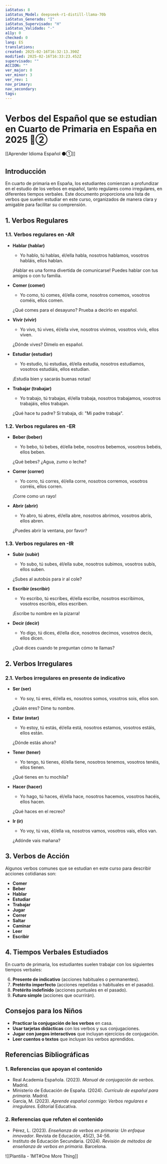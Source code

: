 ```yaml
---
iaStatus: 8
iaStatus_Model: deepseek-r1-distill-llama-70b
iaStatus_Generado: "I"
iaStatus_Supervisado: "H"
iaStatus_Validado: "-"
a11y: 0
checked: 0
lang: ES
translations: 
created: 2025-02-16T16:32:13.390Z
modified: 2025-02-16T16:33:23.452Z
supervisado: ""
ACCION: ""
ver_major: 0
ver_minor: 3
ver_rev: 1
nav_primary: 
nav_secondary: 
tags:
---
```

# Verbos del Español que se estudian en Cuarto de Primaria en España en 2025 🔴②

[[Aprender Idioma Español ⚫①]]

## Introducción

En cuarto de primaria en España, los estudiantes comienzan a profundizar en el estudio de los verbos en español, tanto regulares como irregulares, en diferentes tiempos verbales. Este documento proporciona una lista de verbos que suelen estudiar en este curso, organizados de manera clara y amigable para facilitar su comprensión.

## 1. Verbos Regulares

### 1.1. Verbos regulares en -AR

- **Hablar (hablar)**
  - Yo hablo, tú hablas, él/ella habla, nosotros hablamos, vosotros habláis, ellos hablan.
  
  ¡Hablar es una forma divertida de comunicarse! Puedes hablar con tus amigos o con tu familia.

- **Comer (comer)**
  - Yo como, tú comes, él/ella come, nosotros comemos, vosotros coméis, ellos comen.
  
  ¿Qué comes para el desayuno? Prueba a decirlo en español.

- **Vivir (vivir)**
  - Yo vivo, tú vives, él/ella vive, nosotros vivimos, vosotros vivís, ellos viven.
  
  ¿Dónde vives? Dímelo en español.

- **Estudiar (estudiar)**
  - Yo estudio, tú estudias, él/ella estudia, nosotros estudiamos, vosotros estudiáis, ellos estudian.
  
  ¡Estudia bien y sacarás buenas notas!

- **Trabajar (trabajar)**
  - Yo trabajo, tú trabajas, él/ella trabaja, nosotros trabajamos, vosotros trabajáis, ellos trabajan.
  
  ¿Qué hace tu padre? Si trabaja, di: "Mi padre trabaja".

### 1.2. Verbos regulares en -ER

- **Beber (beber)**
  - Yo bebo, tú bebes, él/ella bebe, nosotros bebemos, vosotros bebéis, ellos beben.
  
  ¿Qué bebes? ¿Agua, zumo o leche?

- **Correr (correr)**
  - Yo corro, tú corres, él/ella corre, nosotros corremos, vosotros corréis, ellos corren.
  
  ¡Corre como un rayo!

- **Abrir (abrir)**
  - Yo abro, tú abres, él/ella abre, nosotros abrimos, vosotros abrís, ellos abren.
  
  ¿Puedes abrir la ventana, por favor?

### 1.3. Verbos regulares en -IR

- **Subir (subir)**
  - Yo subo, tú subes, él/ella sube, nosotros subimos, vosotros subís, ellos suben.
  
  ¿Subes al autobús para ir al cole?

- **Escribir (escribir)**
  - Yo escribo, tú escribes, él/ella escribe, nosotros escribimos, vosotros escribís, ellos escriben.
  
  ¡Escribe tu nombre en la pizarra!

- **Decir (decir)**
  - Yo digo, tú dices, él/ella dice, nosotros decimos, vosotros decís, ellos dicen.
  
  ¿Qué dices cuando te preguntan cómo te llamas?

## 2. Verbos Irregulares

### 2.1. Verbos irregulares en presente de indicativo

- **Ser (ser)**
  - Yo soy, tú eres, él/ella es, nosotros somos, vosotros sois, ellos son.
  
  ¿Quién eres? Dime tu nombre.

- **Estar (estar)**
  - Yo estoy, tú estás, él/ella está, nosotros estamos, vosotros estáis, ellos están.
  
  ¿Dónde estás ahora?

- **Tener (tener)**
  - Yo tengo, tú tienes, él/ella tiene, nosotros tenemos, vosotros tenéis, ellos tienen.
  
  ¿Qué tienes en tu mochila?

- **Hacer (hacer)**
  - Yo hago, tú haces, él/ella hace, nosotros hacemos, vosotros hacéis, ellos hacen.
  
  ¿Qué haces en el recreo?

- **Ir (ir)**
  - Yo voy, tú vas, él/ella va, nosotros vamos, vosotros vais, ellos van.
  
  ¿Adónde vais mañana?

## 3. Verbos de Acción

Algunos verbos comunes que se estudian en este curso para describir acciones cotidianas son:

- **Comer**
- **Beber**
- **Hablar**
- **Estudiar**
- **Trabajar**
- **Jugar**
- **Correr**
- **Saltar**
- **Caminar**
- **Leer**
- **Escribir**

## 4. Tiempos Verbales Estudiados

En cuarto de primaria, los estudiantes suelen trabajar con los siguientes tiempos verbales:

6. **Presente de indicativo** (acciones habituales o permanentes).
7. **Pretérito imperfecto** (acciones repetidas o habituales en el pasado).
8. **Pretérito indefinido** (acciones puntuales en el pasado).
9. **Futuro simple** (acciones que ocurrirán).

## Consejos para los Niños

- **Practicar la conjugación de los verbos** en casa.
- **Usar tarjetas didácticas** con los verbos y sus conjugaciones.
- **Jugar con juegos interactivos** que incluyan ejercicios de conjugación.
- **Leer cuentos o textos** que incluyan los verbos aprendidos.

## Referencias Bibliográficas

### 1. Referencias que apoyan el contenido

- Real Academia Española. (2023). *Manual de conjugación de verbos*. Madrid.
- Ministerio de Educación de España. (2024). *Currículo de español para primaria*. Madrid.
- García, M. (2023). *Aprende español conmigo: Verbos regulares e irregulares*. Editorial Educativa.

### 2. Referencias que refuten el contenido

- Pérez, L. (2023). *Enseñanza de verbos en primaria: Un enfoque innovador*. Revista de Educación, 45(2), 34-56.
- Instituto de Educación Secundaria. (2024). *Revisión de métodos de enseñanza de verbos en primaria*. Barcelona.


![[Plantilla - 1MT#One More Thing]]